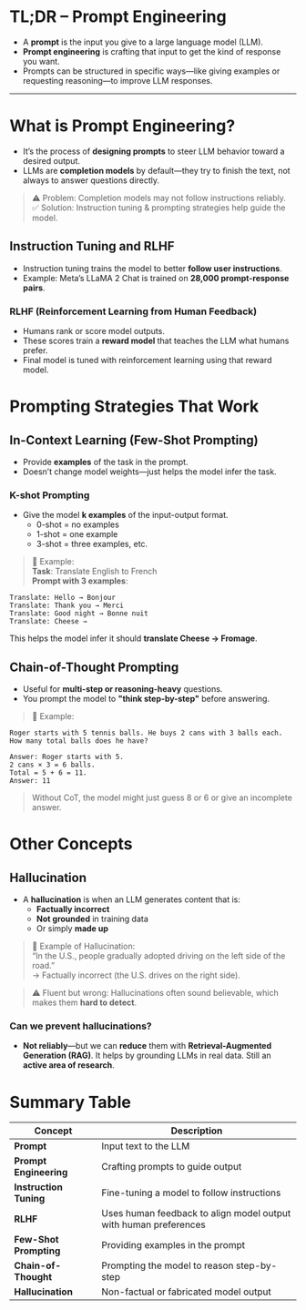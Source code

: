 # **TL;DR – Prompt Engineering**

- A **prompt** is the input you give to a large language model (LLM).    
- **Prompt engineering** is crafting that input to get the kind of response you want.
- Prompts can be structured in specific ways—like giving examples or requesting reasoning—to improve LLM responses.
---

# **What is Prompt Engineering?**

- It’s the process of **designing prompts** to steer LLM behavior toward a desired output.    
- LLMs are **completion models** by default—they try to finish the text, not always to answer questions directly.

> ⚠️ Problem: Completion models may not follow instructions reliably.  
> ✅ Solution: Instruction tuning & prompting strategies help guide the model.

## **Instruction Tuning and RLHF**

- Instruction tuning trains the model to better **follow user instructions**.
- Example: Meta’s LLaMA 2 Chat is trained on **28,000 prompt-response pairs**.
### **RLHF (Reinforcement Learning from Human Feedback)**

- Humans rank or score model outputs.
- These scores train a **reward model** that teaches the LLM what humans prefer.
- Final model is tuned with reinforcement learning using that reward model.
# Prompting Strategies That Work

## **In-Context Learning (Few-Shot Prompting)**

- Provide **examples** of the task in the prompt.
- Doesn’t change model weights—just helps the model infer the task.
### **K-shot Prompting**

- Give the model **k examples** of the input-output format.
    - 0-shot = no examples
    - 1-shot = one example
    - 3-shot = three examples, etc.

> 📌 Example:  
> **Task**: Translate English to French  
> **Prompt with 3 examples**:

```
Translate: Hello → Bonjour  
Translate: Thank you → Merci  
Translate: Good night → Bonne nuit  
Translate: Cheese →  
```

This helps the model infer it should **translate Cheese → Fromage**.

## **Chain-of-Thought Prompting**

- Useful for **multi-step or reasoning-heavy** questions.
- You prompt the model to **"think step-by-step"** before answering.

> 📌 Example:

```
Roger starts with 5 tennis balls. He buys 2 cans with 3 balls each.  
How many total balls does he have?

Answer: Roger starts with 5.  
2 cans × 3 = 6 balls.  
Total = 5 + 6 = 11.  
Answer: 11
```

> Without CoT, the model might just guess 8 or 6 or give an incomplete answer.
# Other Concepts

## **Hallucination**

- A **hallucination** is when an LLM generates content that is:
    - **Factually incorrect**
    - **Not grounded** in training data
    - Or simply **made up**

> 🛑 Example of Hallucination:  
> “In the U.S., people gradually adopted driving on the left side of the road.”  
> → Factually incorrect (the U.S. drives on the right side).

> ⚠️ Fluent but wrong: Hallucinations often sound believable, which makes them **hard to detect**.

### Can we prevent hallucinations?
- **Not reliably**—but we can **reduce** them with **Retrieval-Augmented Generation (RAG)**. It helps by grounding LLMs in real data. Still an **active area of research**.
#  Summary Table

|Concept|Description|
|---|---|
|**Prompt**|Input text to the LLM|
|**Prompt Engineering**|Crafting prompts to guide output|
|**Instruction Tuning**|Fine-tuning a model to follow instructions|
|**RLHF**|Uses human feedback to align model output with human preferences|
|**Few-Shot Prompting**|Providing examples in the prompt|
|**Chain-of-Thought**|Prompting the model to reason step-by-step|
|**Hallucination**|Non-factual or fabricated model output|
